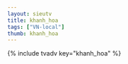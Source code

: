 ```yaml
--- 
layout: sieutv
title: khanh_hoa
tags: ["VN-local"]
thumb: khanh_hoa
---
```

{% include tvadv key="khanh_hoa" %}
